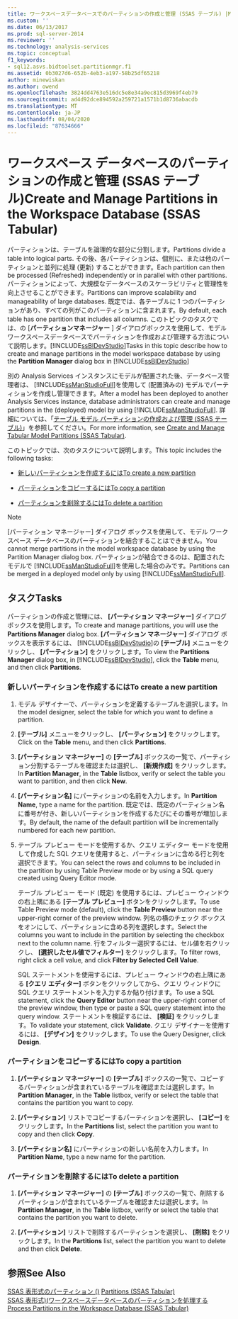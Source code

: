```yaml
---
title: ワークスペースデータベースでのパーティションの作成と管理 (SSAS テーブル) |Microsoft Docs
ms.custom: ''
ms.date: 06/13/2017
ms.prod: sql-server-2014
ms.reviewer: ''
ms.technology: analysis-services
ms.topic: conceptual
f1_keywords:
- sql12.asvs.bidtoolset.partitionmgr.f1
ms.assetid: 0b3027d6-652b-4eb3-a197-58b25df65218
author: minewiskan
ms.author: owend
ms.openlocfilehash: 3824dd4763e516dc5e8e34a9ec815d3969f4eb79
ms.sourcegitcommit: ad4d92dce894592a259721a1571b1d8736abacdb
ms.translationtype: MT
ms.contentlocale: ja-JP
ms.lasthandoff: 08/04/2020
ms.locfileid: "87634666"
---
```

# <a name="create-and-manage-partitions-in-the-workspace-database-ssas-tabular"></a><span data-ttu-id="25076-102">ワークスペース データベースのパーティションの作成と管理 (SSAS テーブル)</span><span class="sxs-lookup"><span data-stu-id="25076-102">Create and Manage Partitions in the Workspace Database (SSAS Tabular)</span></span>
  <span data-ttu-id="25076-103">パーティションは、テーブルを論理的な部分に分割します。</span><span class="sxs-lookup"><span data-stu-id="25076-103">Partitions divide a table into logical parts.</span></span> <span data-ttu-id="25076-104">その後、各パーティションは、個別に、または他のパーティションと並列に処理 (更新) することができます。</span><span class="sxs-lookup"><span data-stu-id="25076-104">Each partition can then be processed (Refreshed) independently or in parallel with other partitions.</span></span> <span data-ttu-id="25076-105">パーティションによって、大規模なデータベースのスケーラビリティと管理性を向上させることができます。</span><span class="sxs-lookup"><span data-stu-id="25076-105">Partitions can improve scalability and manageability of large databases.</span></span> <span data-ttu-id="25076-106">既定では、各テーブルに 1 つのパーティションがあり、すべての列がこのパーティションに含まれます。</span><span class="sxs-lookup"><span data-stu-id="25076-106">By default, each table has one partition that includes all columns.</span></span> <span data-ttu-id="25076-107">このトピックのタスクでは、の [**パーティションマネージャー** ] ダイアログボックスを使用して、モデルワークスペースデータベースでパーティションを作成および管理する方法について説明します。[!INCLUDE[ssBIDevStudio](../../includes/ssbidevstudio-md.md)]</span><span class="sxs-lookup"><span data-stu-id="25076-107">Tasks in this topic describe how to create and manage partitions in the model workspace database by using the **Partition Manager** dialog box in [!INCLUDE[ssBIDevStudio](../../includes/ssbidevstudio-md.md)]</span></span>  
  
 <span data-ttu-id="25076-108">別の Analysis Services インスタンスにモデルが配置された後、データベース管理者は、 [!INCLUDE[ssManStudioFull](../../includes/ssmanstudiofull-md.md)]を使用して (配置済みの) モデルでパーティションを作成し管理できます。</span><span class="sxs-lookup"><span data-stu-id="25076-108">After a model has been deployed to another Analysis Services instance, database administrators can create and manage partitions in the (deployed) model by using [!INCLUDE[ssManStudioFull](../../includes/ssmanstudiofull-md.md)].</span></span> <span data-ttu-id="25076-109">詳細については、「[テーブル モデル パーティションの作成および管理 (SSAS テーブル)](partitions-ssas-tabular.md)」を参照してください。</span><span class="sxs-lookup"><span data-stu-id="25076-109">For more information, see [Create and Manage Tabular Model Partitions &#40;SSAS Tabular&#41;](partitions-ssas-tabular.md).</span></span>  
  
 <span data-ttu-id="25076-110">このトピックでは、次のタスクについて説明します。</span><span class="sxs-lookup"><span data-stu-id="25076-110">This topic includes the following tasks:</span></span>  
  
-   [<span data-ttu-id="25076-111">新しいパーティションを作成するには</span><span class="sxs-lookup"><span data-stu-id="25076-111">To create a new partition</span></span>](#bkmk_create_new)  
  
-   [<span data-ttu-id="25076-112">パーティションをコピーするには</span><span class="sxs-lookup"><span data-stu-id="25076-112">To copy a partition</span></span>](#bkmk_copy)  
  
-   [<span data-ttu-id="25076-113">パーティションを削除するには</span><span class="sxs-lookup"><span data-stu-id="25076-113">To delete a partition</span></span>](#bkmk_delete)  
  
> [!NOTE]  
>  <span data-ttu-id="25076-114">[パーティション マネージャー] ダイアログ ボックスを使用して、モデル ワークスペース データベースのパーティションを結合することはできません。</span><span class="sxs-lookup"><span data-stu-id="25076-114">You cannot merge partitions in the model workspace database by using the Partition Manager dialog box.</span></span> <span data-ttu-id="25076-115">パーティションが結合できるのは、配置されたモデルで [!INCLUDE[ssManStudioFull](../../includes/ssmanstudiofull-md.md)]を使用した場合のみです。</span><span class="sxs-lookup"><span data-stu-id="25076-115">Partitions can be merged in a deployed model only by using [!INCLUDE[ssManStudioFull](../../includes/ssmanstudiofull-md.md)].</span></span>  
  
## <a name="tasks"></a><span data-ttu-id="25076-116">タスク</span><span class="sxs-lookup"><span data-stu-id="25076-116">Tasks</span></span>  
 <span data-ttu-id="25076-117">パーティションの作成と管理には、 **[パーティション マネージャー]** ダイアログ ボックスを使用します。</span><span class="sxs-lookup"><span data-stu-id="25076-117">To create and manage partitions, you will use the **Partitions Manager** dialog box.</span></span> <span data-ttu-id="25076-118">**[パーティション マネージャー]** ダイアログ ボックスを表示するには、 [!INCLUDE[ssBIDevStudio](../../includes/ssbidevstudio-md.md)]の **[テーブル]** メニューをクリックし、 **[パーティション]** をクリックします。</span><span class="sxs-lookup"><span data-stu-id="25076-118">To view the **Partitions Manager** dialog box, in [!INCLUDE[ssBIDevStudio](../../includes/ssbidevstudio-md.md)], click the **Table** menu, and then click **Partitions**.</span></span>  
  
###  <a name="to-create-a-new-partition"></a><a name="bkmk_create_new"></a><span data-ttu-id="25076-119">新しいパーティションを作成するには</span><span class="sxs-lookup"><span data-stu-id="25076-119">To create a new partition</span></span>  
  
1.  <span data-ttu-id="25076-120">モデル デザイナーで、パーティションを定義するテーブルを選択します。</span><span class="sxs-lookup"><span data-stu-id="25076-120">In the model designer, select the table for which you want to define a partition.</span></span>  
  
2.  <span data-ttu-id="25076-121">**[テーブル]** メニューをクリックし、 **[パーティション]** をクリックします。</span><span class="sxs-lookup"><span data-stu-id="25076-121">Click on the **Table** menu, and then click **Partitions**.</span></span>  
  
3.  <span data-ttu-id="25076-122">**[パーティション マネージャー]** の **[テーブル]** ボックスの一覧で、パーティション分割するテーブルを確認または選択し、 **[新規作成]** をクリックします。</span><span class="sxs-lookup"><span data-stu-id="25076-122">In **Partition Manager**, in the **Table** listbox, verify or select the table you want to partition, and then click **New**.</span></span>  
  
4.  <span data-ttu-id="25076-123">**[パーティション名]** にパーティションの名前を入力します。</span><span class="sxs-lookup"><span data-stu-id="25076-123">In **Partition Name**, type a name for the partition.</span></span> <span data-ttu-id="25076-124">既定では、既定のパーティション名に番号が付き、新しいパーティションを作成するたびにその番号が増加します。</span><span class="sxs-lookup"><span data-stu-id="25076-124">By default, the name of the default partition will be incrementally numbered for each new partition.</span></span>  
  
5.  <span data-ttu-id="25076-125">テーブル プレビュー モードを使用するか、クエリ エディター モードを使用して作成した SQL クエリを使用すると、パーティションに含める行と列を選択できます。</span><span class="sxs-lookup"><span data-stu-id="25076-125">You can select the rows and columns to be included in the partition by using Table Preview mode or by using a SQL query created using Query Editor mode.</span></span>  
  
     <span data-ttu-id="25076-126">テーブル プレビュー モード (既定) を使用するには、プレビュー ウィンドウの右上隅にある **[テーブル プレビュー]** ボタンをクリックします。</span><span class="sxs-lookup"><span data-stu-id="25076-126">To use Table Preview mode (default), click the **Table Preview** button near the upper-right corner of the preview window.</span></span> <span data-ttu-id="25076-127">列名の横のチェック ボックスをオンにして、パーティションに含める列を選択します。</span><span class="sxs-lookup"><span data-stu-id="25076-127">Select the columns you want to include in the partition by selecting the checkbox next to the column name.</span></span> <span data-ttu-id="25076-128">行をフィルター選択するには、セル値を右クリックし、 **[選択したセル値でフィルター]** をクリックします。</span><span class="sxs-lookup"><span data-stu-id="25076-128">To filter rows, right click a cell value, and click **Filter by Selected Cell Value**.</span></span>  
  
     <span data-ttu-id="25076-129">SQL ステートメントを使用するには、プレビュー ウィンドウの右上隅にある **[クエリ エディター]** ボタンをクリックしてから、クエリ ウィンドウに SQL クエリ ステートメントを入力するか貼り付けます。</span><span class="sxs-lookup"><span data-stu-id="25076-129">To use a SQL statement, click the **Query Editor** button near the upper-right corner of the preview window, then type or paste a SQL query statement into the query window.</span></span> <span data-ttu-id="25076-130">ステートメントを検証するには、 **[検証]** をクリックします。</span><span class="sxs-lookup"><span data-stu-id="25076-130">To validate your statement, click **Validate**.</span></span> <span data-ttu-id="25076-131">クエリ デザイナーを使用するには、 **[デザイン]** をクリックします。</span><span class="sxs-lookup"><span data-stu-id="25076-131">To use the Query Designer, click **Design**.</span></span>  
  
###  <a name="to-copy-a-partition"></a><a name="bkmk_copy"></a><span data-ttu-id="25076-132">パーティションをコピーするには</span><span class="sxs-lookup"><span data-stu-id="25076-132">To copy a partition</span></span>  
  
1.  <span data-ttu-id="25076-133">**[パーティション マネージャー]** の **[テーブル]** ボックスの一覧で、コピーするパーティションが含まれているテーブルを確認または選択します。</span><span class="sxs-lookup"><span data-stu-id="25076-133">In **Partition Manager**, in the **Table** listbox, verify or select the table that contains the partition you want to copy.</span></span>  
  
2.  <span data-ttu-id="25076-134">**[パーティション]** リストでコピーするパーティションを選択し、 **[コピー]** をクリックします。</span><span class="sxs-lookup"><span data-stu-id="25076-134">In the **Partitions** list, select the partition you want to copy and then click **Copy**.</span></span>  
  
3.  <span data-ttu-id="25076-135">**[パーティション名]** にパーティションの新しい名前を入力します。</span><span class="sxs-lookup"><span data-stu-id="25076-135">In **Partition Name**, type a new name for the partition.</span></span>  
  
###  <a name="to-delete-a-partition"></a><a name="bkmk_delete"></a><span data-ttu-id="25076-136">パーティションを削除するには</span><span class="sxs-lookup"><span data-stu-id="25076-136">To delete a partition</span></span>  
  
1.  <span data-ttu-id="25076-137">**[パーティション マネージャー]** の **[テーブル]** ボックスの一覧で、削除するパーティションが含まれているテーブルを確認または選択します。</span><span class="sxs-lookup"><span data-stu-id="25076-137">In **Partition Manager**, in the **Table** listbox, verify or select the table that contains the partition you want to delete.</span></span>  
  
2.  <span data-ttu-id="25076-138">**[パーティション]** リストで削除するパーティションを選択し、 **[削除]** をクリックします。</span><span class="sxs-lookup"><span data-stu-id="25076-138">In the **Partitions** list, select the partition you want to delete and then click **Delete**.</span></span>  
  
## <a name="see-also"></a><span data-ttu-id="25076-139">参照</span><span class="sxs-lookup"><span data-stu-id="25076-139">See Also</span></span>  
 <span data-ttu-id="25076-140">[SSAS 表形式のパーティション &#40;&#41;](partitions-ssas-tabular.md) </span><span class="sxs-lookup"><span data-stu-id="25076-140">[Partitions &#40;SSAS Tabular&#41;](partitions-ssas-tabular.md) </span></span>  
 [<span data-ttu-id="25076-141">SSAS 表形式&#41;&#40;ワークスペースデータベースのパーティションを処理する</span><span class="sxs-lookup"><span data-stu-id="25076-141">Process Partitions in the Workspace Database &#40;SSAS Tabular&#41;</span></span>](process-partitions-in-the-workspace-database-ssas-tabular.md)  
  
  
